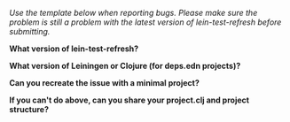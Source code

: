 *Use the template below when reporting bugs. Please make sure the
problem is still a problem with the latest version of
lein-test-refresh before submitting.*

**What version of lein-test-refresh?**

**What version of Leiningen or Clojure (for deps.edn projects)?**

**Can you recreate the issue with a minimal project?**

**If you can't do above, can you share your project.clj and project structure?**
